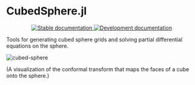 # CubedSphere.jl

<p align="center">
  <a href="https://clima.github.io/CubedSphere.jl/stable">
    <img alt="Stable documentation" src="https://img.shields.io/badge/documentation-stable%20release-blue?style=flat-square">
  </a>
  <a href="https://clima.github.io/CubedSphere.jl/dev">
    <img alt="Development documentation" src="https://img.shields.io/badge/documentation-in%20development-orange?style=flat-square">
  </a>
</p>

Tools for generating cubed sphere grids and solving partial differential equations on the sphere.

![cubed-sphere](https://github.com/CliMA/CubedSphere.jl/assets/7112768/942466fd-ec6e-430e-9faf-f327c8792890)

(A visualization of the conformal transform that maps the faces of a cube onto the sphere.)
